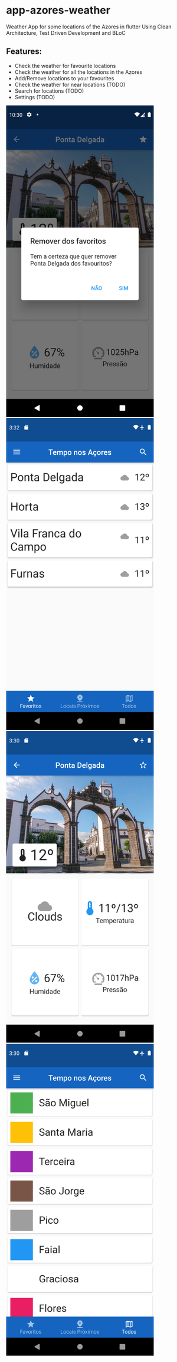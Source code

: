 # app-azores-weather
 Weather App for some locations of the Azores in flutter
 Using Clean Architecture, Test Driven Development and BLoC

## Features:
- Check the weather for favourite locations
- Check the weather for all the locations in the Azores
- Add/Remove locations to your favourites
- Check the weather for near locations (TODO)
- Search for locations (TODO)
- Settings (TODO)

<img src="previews/alert_dialog_preview.png" width="400">
<img src="previews/favs_page_preview.png" width="400">
<img src="previews/spot_page_preview.png" width="400">
<img src="previews/all_page_preview.png" width="400">
